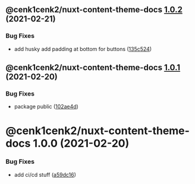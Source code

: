 ## @cenk1cenk2/nuxt-content-theme-docs [1.0.2](https://github.com/cenk1cenk2/nuxt-docs/compare/@cenk1cenk2/nuxt-content-theme-docs@1.0.1...@cenk1cenk2/nuxt-content-theme-docs@1.0.2) (2021-02-21)


### Bug Fixes

* add husky add padding at bottom for buttons ([135c524](https://github.com/cenk1cenk2/nuxt-docs/commit/135c524329558c8a84928e498b98591f092bf54a))

## @cenk1cenk2/nuxt-content-theme-docs [1.0.1](https://github.com/cenk1cenk2/nuxt-docs/compare/@cenk1cenk2/nuxt-content-theme-docs@1.0.0...@cenk1cenk2/nuxt-content-theme-docs@1.0.1) (2021-02-20)


### Bug Fixes

* package public ([102ae4d](https://github.com/cenk1cenk2/nuxt-docs/commit/102ae4dfd9c71fb4e5265a53299e65677e101d73))

# @cenk1cenk2/nuxt-content-theme-docs 1.0.0 (2021-02-20)


### Bug Fixes

* add ci/cd stuff ([a59dc16](https://github.com/cenk1cenk2/nuxt-docs/commit/a59dc16796252e29025b13cdad361108f86acb08))
